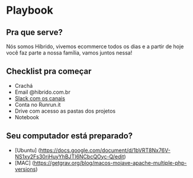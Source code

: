 # Playbook

## Pra que serve?

Nós somos Híbrido, vivemos ecommerce todos os dias e a partir de hoje você faz parte a nossa família, vamos juntos nessa!

## Checklist pra começar

* Crachá
* Email @hibrido.com.br
* [Slack com os canais](http://hibrido.slack.com/)
* Conta no Runrun.it 
* Drive com acesso as pastas dos projetos
* Notebook


## Seu computador está preparado? 
* [Ubuntu] (https://docs.google.com/document/d/1bVRT8Nx76V-NS1xy2Fs30rjHuyYhBJTI6NCbcQOyc-Q/edit)
* [MAC] (https://getgrav.org/blog/macos-mojave-apache-multiple-php-versions)


## 



